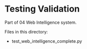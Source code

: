 # Testing Validation

Part of 04 Web Intelligence system.

Files in this directory:
- test_web_intelligence_complete.py
